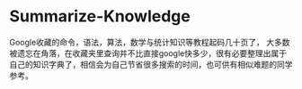 # Summarize-Knowledge
   Google收藏的命令，语法，算法，数学与统计知识等教程起码几十页了，
   大多数被遗忘在角落，在收藏夹里查询并不比直接google快多少，很有必要整理出属于自己的知识字典了，相信会为自己节省很多搜索的时间，也可供有相似难题的同学参考。
